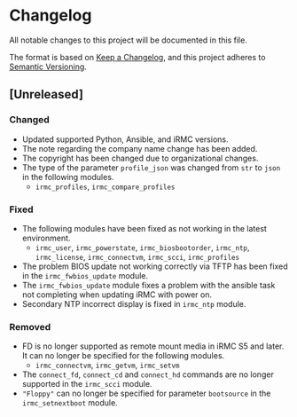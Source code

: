 # Changelog

All notable changes to this project will be documented in this file.

The format is based on [Keep a Changelog](https://keepachangelog.com/en/1.1.0/),
and this project adheres to [Semantic Versioning](https://semver.org/spec/v2.0.0.html).

## [Unreleased]

### Changed

- Updated supported Python, Ansible, and iRMC versions.
- The note regarding the company name change has been added.
- The copyright has been changed due to organizational changes.
- The type of the parameter `profile_json` was changed from `str` to `json` in the following modules.
  - `irmc_profiles`, `irmc_compare_profiles`

### Fixed

- The following modules have been fixed as not working in the latest environment.
  - `irmc_user`, `irmc_powerstate`, `irmc_biosbootorder`, `irmc_ntp`, `irmc_license`, `irmc_connectvm`, `irmc_scci`, `irmc_profiles`
- The problem BIOS update not working correctly via TFTP has been fixed in the `irmc_fwbios_update` module.
- The `irmc_fwbios_update` module fixes a problem with the ansible task not completing when updating iRMC with power on.
- Secondary NTP incorrect display is fixed in `irmc_ntp` module.

### Removed

- FD is no longer supported as remote mount media in iRMC S5 and later.
  It can no longer be specified for the following modules.
  - `irmc_connectvm`, `irmc_getvm`, `irmc_setvm`
- The `connect_fd`, `connect_cd` and `connect_hd` commands are no longer supported in the `irmc_scci` module.
- `"Floppy"` can no longer be specified for parameter `bootsource` in the `irmc_setnextboot` module.
